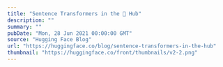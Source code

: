 ```yaml
---
title: "Sentence Transformers in the 🤗 Hub"
description: ""
summary: ""
pubDate: "Mon, 28 Jun 2021 00:00:00 GMT"
source: "Hugging Face Blog"
url: "https://huggingface.co/blog/sentence-transformers-in-the-hub"
thumbnail: "https://huggingface.co/front/thumbnails/v2-2.png"
---
```


